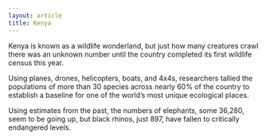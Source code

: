```yaml
---
layout: article
title: Kenya
---
```


Kenya is known as a wildlife wonderland, but just how many creatures crawl there was an unknown number until the country completed its first wildlife census this year.

Using planes, drones, helicopters, boats, and 4x4s, researchers tallied the populations of more than 30 species across nearly 60% of the country to establish a baseline for one of the world’s most unique ecological places.

Using estimates from the past, the numbers of elephants, some 36,280, seem to be going up, but black rhinos, just 897, have fallen to critically endangered levels.
